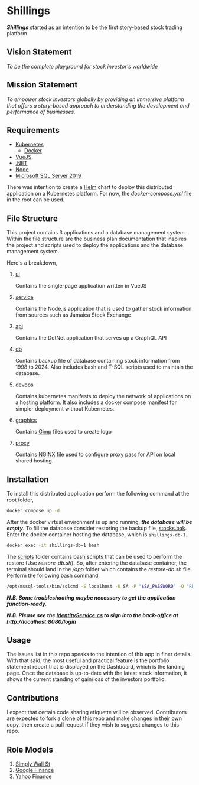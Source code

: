 # Shillings

***Shillings*** started as an intention to be the first story-based stock trading platform.

## Vision Statement

_To be the complete playground for stock investor's worldwide_

## Mission Statement

_To empower stock investors globally by providing an immersive platform that offers a story-based approach to understanding the development and performance of businesses._

## Requirements

 - [Kubernetes](https://kubernetes.io/)
   - [Docker](https://www.docker.com/)
 - [VueJS](https://vuejs.org/)
 - [.NET](https://dotnet.microsoft.com/)
 - [Node](https://nodejs.org/en/)
 - [Microsoft SQL Server 2019](https://www.microsoft.com/en-us/sql-server/sql-server-2019)

There was intention to create a [Helm](https://helm.sh/) chart to deploy this distributed application on a Kubernetes platform. For now, the _docker-compose.yml_ file in the root can be used.

## File Structure

This project contains 3 applications and a database management system. Within the file structure are the business plan documentation that inspires the project and scripts used to deploy the applications and the database management system.

Here's a breakdown,

1. [ui](./ui/)
   
   Contains the single-page application written in VueJS

2. [service](./service/)
   
   Contains the Node.js application that is used to gather stock information from sources such as Jamaica Stock Exchange

3. [api](./api/)
   
   Contains the DotNet application that serves up a GraphQL API

4. [db](./db/)
   
   Contains backup file of database containing stock information from 1998 to 2024. Also includes bash and T-SQL scripts used to maintain the database.

5. [devops](./devops/)
   
   Contains kubernetes manifests to deploy the network of applications on a hosting platform. It also includes a docker compose manifest for simpler deployment without Kubernetes.

6. [graphics](./graphics/)
   
   Contains [Gimp](https://www.gimp.org/) files used to create logo

7. [proxy](./proxy/)

   Contains [NGINX](https://nginx.org/en/) file used to configure proxy pass for API on local shared hosting.

## Installation

To install this distributed application perform the following command at the root folder,

```bash
docker compose up -d
```

After the docker virtual environment is up and running, ***the database will be empty***. To fill the database consider restoring the backup file, [stocks.bak](./db/bkup/stocks.bak). Enter the docker container hosting the database, which is `shillings-db-1`. 

```bash
docker exec -it shillings-db-1 bash
```

The [scripts](./db/scripts/) folder contains bash scripts that can be used to perform the restore (Use _restore-db.sh_). So, after entering the database container, the terminal should land in the _/app_ folder which contains the _restore-db.sh_ file. Perform the following bash command,

```bash
/opt/mssql-tools/bin/sqlcmd -S localhost -U SA -P "$SA_PASSWORD" -Q "RESTORE DATABASE [stocks] FROM DISK = N'/var/opt/mssql/bkup/stocks.bak' WITH FILE = 1, NOUNLOAD, REPLACE, STATS = 5"
```

***N.B. Some troubleshooting maybe necessary to get the application function-ready.***

***N.B. Please see the [IdentityService.cs](./api/Harpoon/IdentityService.cs) to sign into the back-office at http://localhost:8080/login***

## Usage

The issues list in this repo speaks to the intention of this app in finer details. With that said, the most useful and practical feature is the portfolio statement report that is displayed on the Dashboard, which is the landing page. Once the database is up-to-date with the latest stock information, it shows the current standing of gain/loss of the investors portfolio.

## Contributions

I expect that certain code sharing etiquette will be observed. Contributors are expected to fork a clone of this repo and make changes in their own copy, then create a pull request if they wish to suggest changes to this repo.

## Role Models
1. [Simply Wall St](https://simplywall.st/)
2. [Google Finance](https://www.google.com/finance/)
3. [Yahoo Finance](https://finance.yahoo.com/)
